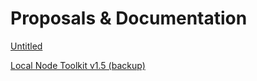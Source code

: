 # Proposals & Documentation

[Untitled](Proposals%20&%20Documentation/Untitled%202072e7251f2f808fb1ceeb8eb7641530.csv)

[Local Node Toolkit v1.5 (backup)](Proposals%20&%20Documentation/Local%20Node%20Toolkit%20v1%205%20(backup)%202062e7251f2f8079b4f3f0aa0545a083.md)